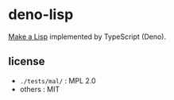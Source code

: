 # deno-lisp

[Make a Lisp](https://github.com/kanaka/mal) implemented by TypeScript (Deno).  

## license

- ``./tests/mal/`` : MPL 2.0
- others : MIT
